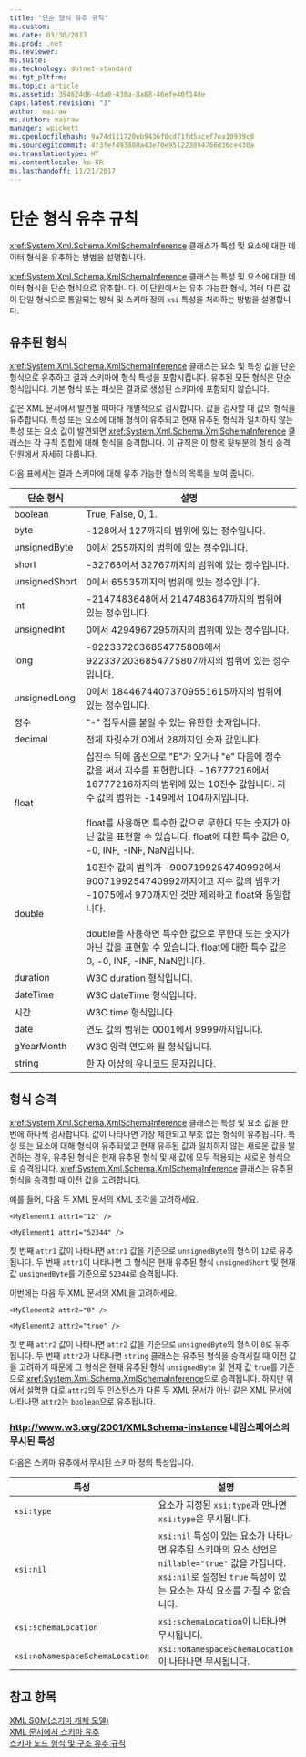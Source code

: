 ```yaml
---
title: "단순 형식 유추 규칙"
ms.custom: 
ms.date: 03/30/2017
ms.prod: .net
ms.reviewer: 
ms.suite: 
ms.technology: dotnet-standard
ms.tgt_pltfrm: 
ms.topic: article
ms.assetid: 394624d6-4da0-430a-8a88-46efe40f14de
caps.latest.revision: "3"
author: mairaw
ms.author: mairaw
manager: wpickett
ms.openlocfilehash: 9a74d111720eb9436f0cd71fd5acef7ea10939c0
ms.sourcegitcommit: 4f3fef493080a43e70e951223894768d36ce430a
ms.translationtype: HT
ms.contentlocale: ko-KR
ms.lasthandoff: 11/21/2017
---
```

# <a name="rules-for-inferring-simple-types"></a>단순 형식 유추 규칙
<xref:System.Xml.Schema.XmlSchemaInference> 클래스가 특성 및 요소에 대한 데이터 형식을 유추하는 방법을 설명합니다.  
  
 <xref:System.Xml.Schema.XmlSchemaInference> 클래스는 특성 및 요소에 대한 데이터 형식을 단순 형식으로 유추합니다. 이 단원에서는 유추 가능한 형식, 여러 다른 값이 단일 형식으로 통일되는 방식 및 스키마 정의 `xsi` 특성을 처리하는 방법을 설명합니다.  
  
## <a name="inferred-types"></a>유추된 형식  
 <xref:System.Xml.Schema.XmlSchemaInference> 클래스는 요소 및 특성 값을 단순 형식으로 유추하고 결과 스키마에 형식 특성을 포함시킵니다. 유추된 모든 형식은 단순 형식입니다. 기본 형식 또는 패싯은 결과로 생성된 스키마에 포함되지 않습니다.  
  
 값은 XML 문서에서 발견될 때마다 개별적으로 검사합니다. 값을 검사할 때 값의 형식을 유추합니다. 특성 또는 요소에 대해 형식이 유추되고 현재 유추된 형식과 일치하지 않는 특성 또는 요소 값이 발견되면 <xref:System.Xml.Schema.XmlSchemaInference> 클래스는 각 규칙 집합에 대해 형식을 승격합니다. 이 규칙은 이 항목 뒷부분의 형식 승격 단원에서 자세히 다룹니다.  
  
 다음 표에서는 결과 스키마에 대해 유추 가능한 형식의 목록을 보여 줍니다.  
  
|단순 형식|설명|  
|-----------------|-----------------|  
|boolean|True, False, 0, 1.|  
|byte|-128에서 127까지의 범위에 있는 정수입니다.|  
|unsignedByte|0에서 255까지의 범위에 있는 정수입니다.|  
|short|-32768에서 32767까지의 범위에 있는 정수입니다.|  
|unsignedShort|0에서 65535까지의 범위에 있는 정수입니다.|  
|int|-2147483648에서 2147483647까지의 범위에 있는 정수입니다.|  
|unsignedInt|0에서 4294967295까지의 범위에 있는 정수입니다.|  
|long|-9223372036854775808에서 9223372036854775807까지의 범위에 있는 정수입니다.|  
|unsignedLong|0에서 18446744073709551615까지의 범위에 있는 정수입니다.|  
|정수|"-" 접두사를 붙일 수 있는 유한한 숫자입니다.|  
|decimal|전체 자릿수가 0에서 28까지인 숫자 값입니다.|  
|float|십진수 뒤에 옵션으로 "E"가 오거나 "e" 다음에 정수 값을 써서 지수를 표현합니다. -16777216에서 16777216까지의 범위에 있는 10진수 값입니다. 지수 값의 범위는 -149에서 104까지입니다.<br /><br /> float를 사용하면 특수한 값으로 무한대 또는 숫자가 아닌 값을 표현할 수 있습니다. float에 대한 특수 값은 0, -0, INF, -INF, NaN입니다.|  
|double|10진수 값의 범위가 -9007199254740992에서 9007199254740992까지이고 지수 값의 범위가 -1075에서 970까지인 것만 제외하고 float와 동일합니다.<br /><br /> double을 사용하면 특수한 값으로 무한대 또는 숫자가 아닌 값을 표현할 수 있습니다. float에 대한 특수 값은 0, -0, INF, -INF, NaN입니다.|  
|duration|W3C duration 형식입니다.|  
|dateTime|W3C dateTime 형식입니다.|  
|시간|W3C time 형식입니다.|  
|date|연도 값의 범위는 0001에서 9999까지입니다.|  
|gYearMonth|W3C 양력 연도와 월 형식입니다.|  
|string|한 자 이상의 유니코드 문자입니다.|  
  
## <a name="type-promotion"></a>형식 승격  
 <xref:System.Xml.Schema.XmlSchemaInference> 클래스는 특성 및 요소 값을 한 번에 하나씩 검사합니다. 값이 나타나면 가장 제한되고 부호 없는 형식이 유추됩니다. 특성 또는 요소에 대해 형식이 유추되었고 현재 유추된 값과 일치하지 않는 새로운 값을 발견하는 경우, 유추된 형식은 현재 유추된 형식 및 새 값에 모두 적용되는 새로운 형식으로 승격됩니다. <xref:System.Xml.Schema.XmlSchemaInference> 클래스는 유추된 형식을 승격할 때 이전 값을 고려합니다.  
  
 예를 들어, 다음 두 XML 문서의 XML 조각을 고려하세요.  
  
 `<MyElement1 attr1="12" />`  
  
 `<MyElement1 attr1="52344" />`  
  
 첫 번째 `attr1` 값이 나타나면 `attr1` 값을 기준으로 `unsignedByte`의 형식이 `12`로 유추됩니다. 두 번째 `attr1`이 나타나면 그 형식은 현재 유추된 형식 `unsignedShort` 및 현재 값 `unsignedByte`를 기준으로 `52344`로 승격됩니다.  
  
 이번에는 다음 두 XML 문서의 XML을 고려하세요.  
  
 `<MyElement2 attr2="0" />`  
  
 `<MyElement2 attr2="true" />`  
  
 첫 번째 `attr2` 값이 나타나면 `attr2` 값을 기준으로 `unsignedByte`의 형식이 `0`로 유추됩니다. 두 번째 `attr2`가 나타나면 `string` 클래스는 유추된 형식을 승격시킬 때 이전 값을 고려하기 때문에 그 형식은 현재 유추된 형식 `unsignedByte` 및 현재 값 `true`를 기준으로 <xref:System.Xml.Schema.XmlSchemaInference>으로 승격됩니다. 하지만 위에서 설명한 대로 `attr2`의 두 인스턴스가 다른 두 XML 문서가 아닌 같은 XML 문서에 나타나면 `attr2`는 `boolean`으로 유추됩니다.  
  
### <a name="ignored-attributes-from-the-httpwwww3org2001xmlschema-instance-namespace"></a>http://www.w3.org/2001/XMLSchema-instance 네임스페이스의 무시된 특성  
 다음은 스키마 유추에서 무시된 스키마 정의 특성입니다.  
  
|특성|설명|  
|---------------|-----------------|  
|`xsi:type`|요소가 지정된 `xsi:type`과 만나면 `xsi:type`은 무시됩니다.|  
|`xsi:nil`|`xsi:nil` 특성이 있는 요소가 나타나면 유추된 스키마의 요소 선언은 `nillable="true"` 값을 가집니다. `xsi:nil`로 설정된 `true` 특성이 있는 요소는 자식 요소를 가질 수 없습니다.|  
|`xsi:schemaLocation`|`xsi:schemaLocation`이 나타나면 무시됩니다.|  
|`xsi:noNamespaceSchemaLocation`|`xsi:noNamespaceSchemaLocation`이 나타나면 무시됩니다.|  
  
## <a name="see-also"></a>참고 항목  
 [XML SOM(스키마 개체 모델)](../../../../docs/standard/data/xml/xml-schema-object-model-som.md)  
 [XML 문서에서 스키마 유추](../../../../docs/standard/data/xml/inferring-schemas-from-xml-documents.md)  
 [스키마 노드 형식 및 구조 유추 규칙](../../../../docs/standard/data/xml/rules-for-inferring-schema-node-types-and-structure.md)
